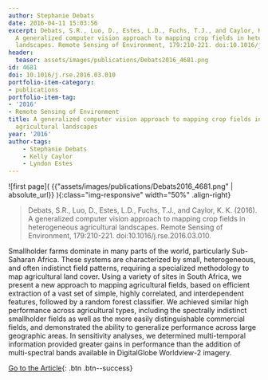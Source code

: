 ```yaml
---
author: Stephanie Debats
date: 2016-04-11 15:03:56
excerpt: Debats, S.R., Luo, D., Estes, L.D., Fuchs, T.J., and Caylor, K. K. (2016).
  A generalized computer vision approach to mapping crop fields in heterogeneous agricultural
  landscapes. Remote Sensing of Environment, 179:210-221. doi:10.1016/j.rse.2016.03.010.
header:
  teaser: assets/images/publications/Debats2016_4681.png
id: 4681
doi: 10.1016/j.rse.2016.03.010
portfolio-item-category:
- publications
portfolio-item-tag:
- '2016'
- Remote Sensing of Environment
title: A generalized computer vision approach to mapping crop fields in heterogeneous
  agricultural landscapes
year: '2016'
author-tags:
    - Stephanie Debats
    - Kelly Caylor
    - Lyndon Estes
---
```


![first page]( {{"assets/images/publications/Debats2016_4681.png" | absolute_url}} ){:class="img-responsive" width="50%" .align-right}


> Debats, S.R., Luo, D., Estes, L.D., Fuchs, T.J., and Caylor, K. K. (2016). A generalized computer vision approach to mapping crop fields in heterogeneous agricultural landscapes. Remote Sensing of Environment, 179:210-221. doi:10.1016/j.rse.2016.03.010.


Smallholder farms dominate in many parts of the world, particularly Sub-Saharan Africa. These systems are characterized by small, heterogeneous, and often indistinct field patterns, requiring a specialized methodology to map agricultural land cover. Using a variety of sites in South Africa, we present a new approach to mapping agricultural fields, based on efficient extraction of a vast set of simple, highly correlated, and interdependent features, followed by a random forest classifier. We achieved similar high performance across agricultural types, including the spectrally indistinct smallholder fields as well as the more easily distinguishable commercial fields, and demonstrated the ability to generalize performance across large geographic areas. In sensitivity analyses, we determined multi-temporal information provided greater gains in performance than the addition of multi-spectral bands available in DigitalGlobe Worldview-2 imagery.


[Go to the Article](http://www.sciencedirect.com/science/article/pii/S0034425716301031){: .btn .btn--success}